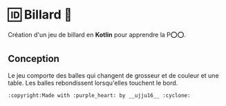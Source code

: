 # :id: Billard :8ball:

Création d'un jeu de billard en __Kotlin__ pour apprendre la P:o::o:.

## Conception

Le jeu comporte des balles qui changent de grosseur et de couleur et une table. Les balles rebondissent lorsqu'elles touchent le bord.




`:copyright:Made with :purple_heart: by __ujju16__ :cyclone:`